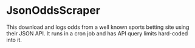 # JsonOddsScraper

This download and logs odds from a well known sports betting site using their JSON API.
It runs in a cron job and has API query limits hard-coded into it.
